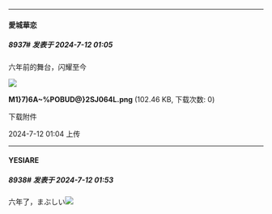 ﻿
*****

####  愛城華恋  
##### 8937#       发表于 2024-7-12 01:05

六年前的舞台，闪耀至今

<img src="https://img.saraba1st.com/forum/202407/12/010438wtqigiqm2umd6wq4.png" referrerpolicy="no-referrer">

<strong>M1}7)6A~%POBUD@}2SJ064L.png</strong> (102.46 KB, 下载次数: 0)

下载附件

2024-7-12 01:04 上传


*****

####  YESIARE  
##### 8938#       发表于 2024-7-12 01:53

六年了，まぶしい<img src="https://static.saraba1st.com/image/smiley/face2017/018.png" referrerpolicy="no-referrer">

